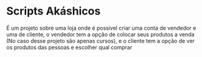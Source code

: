 # Scripts Akáshicos
É um projeto sobre uma loja onde é possivel criar uma conta de vendedor e uma de cliente, o vendedor tem a opção de colocar seus produtos a venda 
(No caso desse projeto são apenas cursos), e o cliente tem a opção de ver os produtos das pessoas e escolher qual comprar

